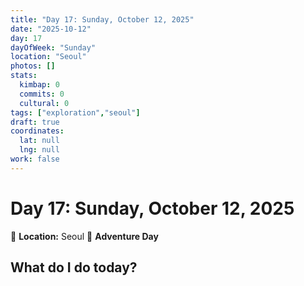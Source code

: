 ```yaml
---
title: "Day 17: Sunday, October 12, 2025"
date: "2025-10-12"
day: 17
dayOfWeek: "Sunday"
location: "Seoul"
photos: []
stats:
  kimbap: 0
  commits: 0
  cultural: 0
tags: ["exploration","seoul"]
draft: true
coordinates:
  lat: null
  lng: null
work: false
---
```

# Day 17: Sunday, October 12, 2025

📍 **Location:** Seoul
🎒 **Adventure Day**

## What do I do today?


